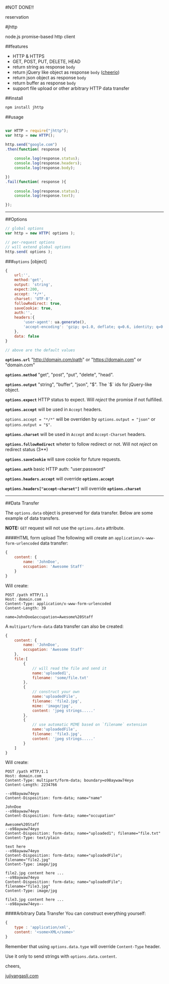 #NOT DONE!!

reservation

#jhttp

node.js promise-based http client

##features
- HTTP & HTTPS
- GET, POST, PUT, DELETE, HEAD
- return string as response `body`
- return jQuery like object  as response `body` ([cheerio](https://www.npmjs.org/package/cheerio))
- return json object as response `body`
- return buffer as response `body`
- support file upload or other arbitrary HTTP data transfer

##install
```javascript
npm install jhttp
```

##usage
```javascript

var HTTP = require("jhttp");
var http = new HTTP();

http.send("google.com")
.then(function( response ){
	
	console.log(response.status);
	console.log(response.headers);
	console.log(response.body);		

})
.fail(function( response ){
	
	console.log(response.status);
	console.log(response.text);

});

```

---

##Options
```javascript
// global options
var http = new HTTP( options );

// per-request options
// will extend global options
http.send( options );
```

###`options` [object]
```javascript
{
	url:'',
	method:'get',
	output: 'string',
	expect:200,
	accept: '*/*',
	charset: 'UTF-8',
	followRedirect: true,
	saveCookie: true,
	auth:'',
	headers:{
		'user-agent': ua.generate(),
		'accept-encoding': 'gzip; q=1.0, deflate; q=0.6, identity; q=0.3, *; q=0'
	},
	data: false
}

// above are the default values
```

**`options.url`** "http://domain.com/path" or "https://domain.com" or "domain.com"

**`options.method`** "get", "post", "put", "delete", "head".

**`options.output`** "string", "buffer", "json", "$". The `$` ids for jQuery-like object.

**`options.expect`** HTTP status to expect. Will *reject* the promise if not fulfilled.

**`options.accept`** will be used in `Accept` headers.

`options.accept = "*/*"` will be overriden by `options.output = "json"` or `options.output = "$"`.

**`options.charset`** will be used in `Accept` and `Accept-Charset` headers.

**`options.followRedirect`** wheter to follow redirect or not. Will not *reject* on redirect status (3**)

**`options.saveCookie`** will save cookie for future requests.

**`options.auth`** basic HTTP auth: "user:password"

**`options.headers.accept`** will override **`options.accept`**

**`options.headers["accept-charset"]`** will override **`options.charset`**

---

##Data Transfer

The `options.data` object is preserved for data transfer. Below are some example of data transfers.

**NOTE:** `GET` request will not use the `options.data` attribute.

####HTML form upload
The following will create an `application/x-www-form-urlencoded` data transfer:
```javascript
{
	content: {
		name: 'JohnDoe',
		occupation: 'Awesome Staff'
	}
}
```

Will create:
```text
POST /path HTTP/1.1
Host: domain.com
Content-Type: application/x-www-form-urlencoded
Content-Length: 39

name=JohnDoe&occupation=Awesome%20Staff
```

A `multipart/form-data` data transfer can also be created:
```javascript
{
	content: {
		name: 'JohnDoe',
		occupation: 'Awesome Staff'
	},
	file:[
		{ 
			// will read the file and send it
			name:'uploaded1',
			filename: 'some/file.txt' 
		},
		{
			// construct your own
			name:'uploadedFile',
			filename: 'file2.jpg',
			mime: 'image/jpg',
			content: 'jpeg strings.....'
		},
		{
			// use automatic MIME based on `filename` extension
			name:'uploadedFile',
			filename: 'file3.jpg',
			content: 'jpeg strings.....'
		}
	]
}
```

Will create:
```text
POST /path HTTP/1.1
Host: domain.com
Content-Type: multipart/form-data; boundary=o98aywaw74eyo
Content-Length: 2234766

--o98aywaw74eyo
Content-Disposition: form-data; name="name"

JohnDoe
--o98aywaw74eyo
Content-Disposition: form-data; name="occupation"

Awesome%20Staff
--o98aywaw74eyo
Content-Disposition: form-data; name="uploaded1"; filename="file.txt"
Content-Type: text/plain

text here
--o98aywaw74eyo
Content-Disposition: form-data; name="uploadedFile"; filename="file2.jpg"
Content-Type: image/jpg

file2.jpg content here ...
--o98aywaw74eyo
Content-Disposition: form-data; name="uploadedFile"; filename="file3.jpg"
Content-Type: image/jpg

file3.jpg content here ...
--o98aywaw74eyo--
```


####Arbitrary Data Transfer
You can construct everything yourself:
```javascript
{
	type : 'application/xml',
	content: '<some>XML</some>'
}
```
Remember that using `options.data.type` will override `Content-Type` header.

Use it only to send strings with `options.data.content`.



cheers,

[jujiyangasli.com](http://jujiyangasli.com)
